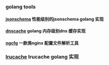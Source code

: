 ### golang tools

#### [jsonschema](jsonschema/README.md) 性能级别的jsonschema golang 实现

#### [dnscache](dnscache/dnscache.go) golang 内存级别dns 缓存实现

#### [ngcfg](ngcfg/readme.md) 一款类nginx 配置文件解析工具

### [lrucache](lrucache/LruCache.go) lrucache golang 实现